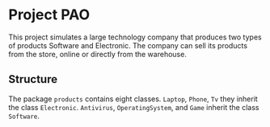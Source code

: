 # Project PAO

This project simulates a large technology company that produces two types of products Software and Electronic. The company can sell its products from the store, online or directly from the warehouse.

## Structure

The package `products` contains eight classes. `Laptop`, `Phone`, `Tv` they inherit the class `Electronic`. `Antivirus`, `OperatingSystem`, and `Game` inherit the class `Software`.